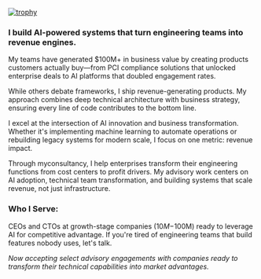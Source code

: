 [![trophy](https://github-profile-trophy.vercel.app/?username=albertpak&theme=nord)](https://github.com/albertpak)

### I build AI-powered systems that turn engineering teams into revenue engines.

My teams have generated $100M+ in business value by creating products customers actually buy—from PCI compliance solutions that unlocked enterprise deals to AI platforms that doubled engagement rates.

While others debate frameworks, I ship revenue-generating products. My approach combines deep technical architecture with business strategy, ensuring every line of code contributes to the bottom line.

I excel at the intersection of AI innovation and business transformation. Whether it's implementing machine learning to automate operations or rebuilding legacy systems for modern scale, I focus on one metric: revenue impact.

Through myconsultancy, I help enterprises transform their engineering functions from cost centers to profit drivers. My advisory work centers on AI adoption, technical team transformation, and building systems that scale revenue, not just infrastructure.

### Who I Serve:
CEOs and CTOs at growth-stage companies ($10M-$100M) ready to leverage AI for competitive advantage. If you're tired of engineering teams that build features nobody uses, let's talk.

*Now accepting select advisory engagements with companies ready to transform their technical capabilities into market advantages.*
